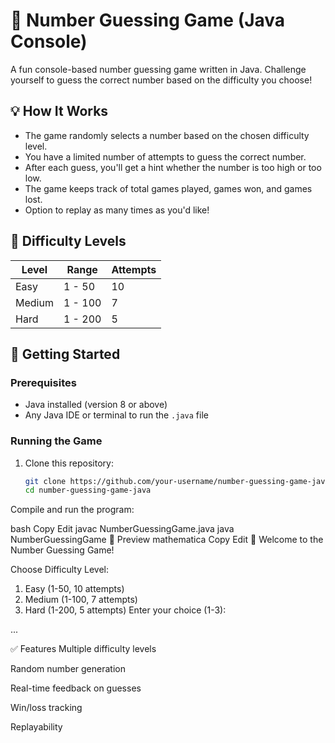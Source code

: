 # 🎯 Number Guessing Game (Java Console)

A fun console-based number guessing game written in Java. Challenge yourself to guess the correct number based on the difficulty you choose!

## 💡 How It Works

- The game randomly selects a number based on the chosen difficulty level.
- You have a limited number of attempts to guess the correct number.
- After each guess, you'll get a hint whether the number is too high or too low.
- The game keeps track of total games played, games won, and games lost.
- Option to replay as many times as you'd like!

## 🧩 Difficulty Levels

| Level   | Range       | Attempts |
|---------|-------------|----------|
| Easy    | 1 - 50      | 10       |
| Medium  | 1 - 100     | 7        |
| Hard    | 1 - 200     | 5        |

## 🚀 Getting Started

### Prerequisites

- Java installed (version 8 or above)
- Any Java IDE or terminal to run the `.java` file

### Running the Game

1. Clone this repository:
   ```bash
   git clone https://github.com/your-username/number-guessing-game-java.git
   cd number-guessing-game-java
Compile and run the program:

bash
Copy
Edit
javac NumberGuessingGame.java
java NumberGuessingGame
📸 Preview
mathematica
Copy
Edit
🎯 Welcome to the Number Guessing Game!

Choose Difficulty Level:
1. Easy (1-50, 10 attempts)
2. Medium (1-100, 7 attempts)
3. Hard (1-200, 5 attempts)
Enter your choice (1-3): 

...

✅ Features
Multiple difficulty levels

Random number generation

Real-time feedback on guesses

Win/loss tracking

Replayability

